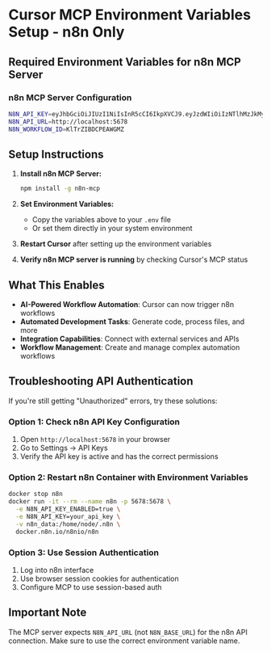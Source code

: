 # Cursor MCP Environment Variables Setup - n8n Only

## Required Environment Variables for n8n MCP Server

### n8n MCP Server Configuration
```bash
N8N_API_KEY=eyJhbGciOiJIUzI1NiIsInR5cCI6IkpXVCJ9.eyJzdWIiOiIzNTlhMzJkMy1kYjNlLTRhNTgtODQ2YS1hYjZmNWZmMTUwMTUiLCJpc3MiOiJuOG4iLCJhdWQiOiJwdWJsaWMtYXBpIiwiaWF0IjoxNzU1OTI4ODY4LCJleHAiOjE3NjM3MDEyMDB9.TXXoubzYE1XpRpAgo7ubqfPjzTb33c7pfN-CAENnw2Q
N8N_API_URL=http://localhost:5678
N8N_WORKFLOW_ID=KlTrZIBDCPEAWGMZ
```

## Setup Instructions

1. **Install n8n MCP Server:**
   ```bash
   npm install -g n8n-mcp
   ```

2. **Set Environment Variables:**
   - Copy the variables above to your `.env` file
   - Or set them directly in your system environment

3. **Restart Cursor** after setting up the environment variables

4. **Verify n8n MCP server is running** by checking Cursor's MCP status

## What This Enables

- **AI-Powered Workflow Automation**: Cursor can now trigger n8n workflows
- **Automated Development Tasks**: Generate code, process files, and more
- **Integration Capabilities**: Connect with external services and APIs
- **Workflow Management**: Create and manage complex automation workflows

## Troubleshooting API Authentication

If you're still getting "Unauthorized" errors, try these solutions:

### Option 1: Check n8n API Key Configuration
1. Open `http://localhost:5678` in your browser
2. Go to Settings → API Keys
3. Verify the API key is active and has the correct permissions

### Option 2: Restart n8n Container with Environment Variables
```bash
docker stop n8n
docker run -it --rm --name n8n -p 5678:5678 \
  -e N8N_API_KEY_ENABLED=true \
  -e N8N_API_KEY=your_api_key \
  -v n8n_data:/home/node/.n8n \
  docker.n8n.io/n8nio/n8n
```

### Option 3: Use Session Authentication
1. Log into n8n interface
2. Use browser session cookies for authentication
3. Configure MCP to use session-based auth

## Important Note

The MCP server expects `N8N_API_URL` (not `N8N_BASE_URL`) for the n8n API connection. Make sure to use the correct environment variable name.
